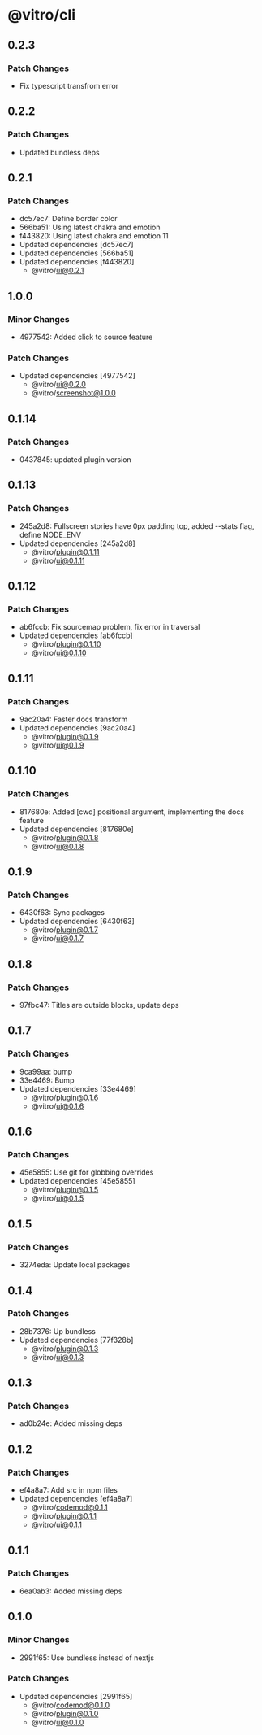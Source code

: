 # @vitro/cli

## 0.2.3

### Patch Changes

- Fix typescript transfrom error

## 0.2.2

### Patch Changes

- Updated bundless deps

## 0.2.1

### Patch Changes

- dc57ec7: Define border color
- 566ba51: Using latest chakra and emotion
- f443820: Using latest chakra and emotion 11
- Updated dependencies [dc57ec7]
- Updated dependencies [566ba51]
- Updated dependencies [f443820]
  - @vitro/ui@0.2.1

## 1.0.0

### Minor Changes

- 4977542: Added click to source feature

### Patch Changes

- Updated dependencies [4977542]
  - @vitro/ui@0.2.0
  - @vitro/screenshot@1.0.0

## 0.1.14

### Patch Changes

- 0437845: updated plugin version

## 0.1.13

### Patch Changes

- 245a2d8: Fullscreen stories have 0px padding top, added --stats flag, define NODE_ENV
- Updated dependencies [245a2d8]
  - @vitro/plugin@0.1.11
  - @vitro/ui@0.1.11

## 0.1.12

### Patch Changes

- ab6fccb: Fix sourcemap problem, fix error in traversal
- Updated dependencies [ab6fccb]
  - @vitro/plugin@0.1.10
  - @vitro/ui@0.1.10

## 0.1.11

### Patch Changes

- 9ac20a4: Faster docs transform
- Updated dependencies [9ac20a4]
  - @vitro/plugin@0.1.9
  - @vitro/ui@0.1.9

## 0.1.10

### Patch Changes

- 817680e: Added [cwd] positional argument, implementing the docs feature
- Updated dependencies [817680e]
  - @vitro/plugin@0.1.8
  - @vitro/ui@0.1.8

## 0.1.9

### Patch Changes

- 6430f63: Sync packages
- Updated dependencies [6430f63]
  - @vitro/plugin@0.1.7
  - @vitro/ui@0.1.7

## 0.1.8

### Patch Changes

- 97fbc47: Titles are outside blocks, update deps

## 0.1.7

### Patch Changes

- 9ca99aa: bump
- 33e4469: Bump
- Updated dependencies [33e4469]
  - @vitro/plugin@0.1.6
  - @vitro/ui@0.1.6

## 0.1.6

### Patch Changes

- 45e5855: Use git for globbing overrides
- Updated dependencies [45e5855]
  - @vitro/plugin@0.1.5
  - @vitro/ui@0.1.5

## 0.1.5

### Patch Changes

- 3274eda: Update local packages

## 0.1.4

### Patch Changes

- 28b7376: Up bundless
- Updated dependencies [77f328b]
  - @vitro/plugin@0.1.3
  - @vitro/ui@0.1.3

## 0.1.3

### Patch Changes

- ad0b24e: Added missing deps

## 0.1.2

### Patch Changes

- ef4a8a7: Add src in npm files
- Updated dependencies [ef4a8a7]
  - @vitro/codemod@0.1.1
  - @vitro/plugin@0.1.1
  - @vitro/ui@0.1.1

## 0.1.1

### Patch Changes

- 6ea0ab3: Added missing deps

## 0.1.0

### Minor Changes

- 2991f65: Use bundless instead of nextjs

### Patch Changes

- Updated dependencies [2991f65]
  - @vitro/codemod@0.1.0
  - @vitro/plugin@0.1.0
  - @vitro/ui@0.1.0
